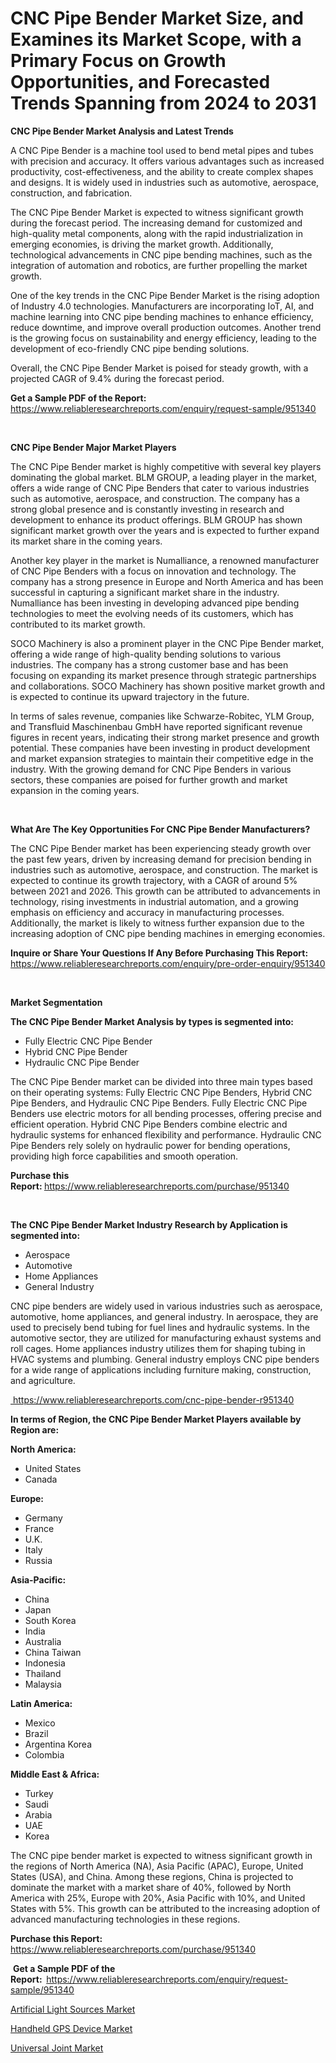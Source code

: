 <p><h1>CNC Pipe Bender Market Size, and Examines its Market Scope, with a Primary Focus on Growth Opportunities, and Forecasted Trends Spanning from 2024 to 2031</h1></p><p><strong>CNC Pipe Bender Market Analysis and Latest Trends</strong></p>
<p><p>A CNC Pipe Bender is a machine tool used to bend metal pipes and tubes with precision and accuracy. It offers various advantages such as increased productivity, cost-effectiveness, and the ability to create complex shapes and designs. It is widely used in industries such as automotive, aerospace, construction, and fabrication.</p><p>The CNC Pipe Bender Market is expected to witness significant growth during the forecast period. The increasing demand for customized and high-quality metal components, along with the rapid industrialization in emerging economies, is driving the market growth. Additionally, technological advancements in CNC pipe bending machines, such as the integration of automation and robotics, are further propelling the market growth.</p><p>One of the key trends in the CNC Pipe Bender Market is the rising adoption of Industry 4.0 technologies. Manufacturers are incorporating IoT, AI, and machine learning into CNC pipe bending machines to enhance efficiency, reduce downtime, and improve overall production outcomes. Another trend is the growing focus on sustainability and energy efficiency, leading to the development of eco-friendly CNC pipe bending solutions.</p><p>Overall, the CNC Pipe Bender Market is poised for steady growth, with a projected CAGR of 9.4% during the forecast period.</p></p>
<p><strong>Get a Sample PDF of the Report:&nbsp;</strong> <a href="https://www.reliableresearchreports.com/enquiry/request-sample/951340">https://www.reliableresearchreports.com/enquiry/request-sample/951340</a></p>
<p>&nbsp;</p>
<p><strong>CNC Pipe Bender Major Market Players</strong></p>
<p><p>The CNC Pipe Bender market is highly competitive with several key players dominating the global market. BLM GROUP, a leading player in the market, offers a wide range of CNC Pipe Benders that cater to various industries such as automotive, aerospace, and construction. The company has a strong global presence and is constantly investing in research and development to enhance its product offerings. BLM GROUP has shown significant market growth over the years and is expected to further expand its market share in the coming years.</p><p>Another key player in the market is Numalliance, a renowned manufacturer of CNC Pipe Benders with a focus on innovation and technology. The company has a strong presence in Europe and North America and has been successful in capturing a significant market share in the industry. Numalliance has been investing in developing advanced pipe bending technologies to meet the evolving needs of its customers, which has contributed to its market growth.</p><p>SOCO Machinery is also a prominent player in the CNC Pipe Bender market, offering a wide range of high-quality bending solutions to various industries. The company has a strong customer base and has been focusing on expanding its market presence through strategic partnerships and collaborations. SOCO Machinery has shown positive market growth and is expected to continue its upward trajectory in the future.</p><p>In terms of sales revenue, companies like Schwarze-Robitec, YLM Group, and Transfluid Maschinenbau GmbH have reported significant revenue figures in recent years, indicating their strong market presence and growth potential. These companies have been investing in product development and market expansion strategies to maintain their competitive edge in the industry. With the growing demand for CNC Pipe Benders in various sectors, these companies are poised for further growth and market expansion in the coming years.</p></p>
<p>&nbsp;</p>
<p><strong>What Are The Key Opportunities For CNC Pipe Bender Manufacturers?</strong></p>
<p><p>The CNC Pipe Bender market has been experiencing steady growth over the past few years, driven by increasing demand for precision bending in industries such as automotive, aerospace, and construction. The market is expected to continue its growth trajectory, with a CAGR of around 5% between 2021 and 2026. This growth can be attributed to advancements in technology, rising investments in industrial automation, and a growing emphasis on efficiency and accuracy in manufacturing processes. Additionally, the market is likely to witness further expansion due to the increasing adoption of CNC pipe bending machines in emerging economies.</p></p>
<p><strong>Inquire or Share Your Questions If Any Before Purchasing This Report:</strong> <a href="https://www.reliableresearchreports.com/enquiry/pre-order-enquiry/951340">https://www.reliableresearchreports.com/enquiry/pre-order-enquiry/951340</a></p>
<p>&nbsp;</p>
<p><strong>Market Segmentation</strong></p>
<p><strong>The CNC Pipe Bender Market Analysis by types is segmented into:</strong></p>
<p><ul><li>Fully Electric CNC Pipe Bender</li><li>Hybrid CNC Pipe Bender</li><li>Hydraulic CNC Pipe Bender</li></ul></p>
<p><p>The CNC Pipe Bender market can be divided into three main types based on their operating systems: Fully Electric CNC Pipe Benders, Hybrid CNC Pipe Benders, and Hydraulic CNC Pipe Benders. Fully Electric CNC Pipe Benders use electric motors for all bending processes, offering precise and efficient operation. Hybrid CNC Pipe Benders combine electric and hydraulic systems for enhanced flexibility and performance. Hydraulic CNC Pipe Benders rely solely on hydraulic power for bending operations, providing high force capabilities and smooth operation.</p></p>
<p><strong>Purchase this Report:&nbsp;</strong><a href="https://www.reliableresearchreports.com/purchase/951340">https://www.reliableresearchreports.com/purchase/951340</a></p>
<p>&nbsp;</p>
<p><strong>The CNC Pipe Bender Market Industry Research by Application is segmented into:</strong></p>
<p><ul><li>Aerospace</li><li>Automotive</li><li>Home Appliances</li><li>General Industry</li></ul></p>
<p><p>CNC pipe benders are widely used in various industries such as aerospace, automotive, home appliances, and general industry. In aerospace, they are used to precisely bend tubing for fuel lines and hydraulic systems. In the automotive sector, they are utilized for manufacturing exhaust systems and roll cages. Home appliances industry utilizes them for shaping tubing in HVAC systems and plumbing. General industry employs CNC pipe benders for a wide range of applications including furniture making, construction, and agriculture.</p></p>
<p><a href="https://www.reliableresearchreports.com/cnc-pipe-bender-r951340">&nbsp;https://www.reliableresearchreports.com/cnc-pipe-bender-r951340</a></p>
<p><strong>In terms of Region, the CNC Pipe Bender Market Players available by Region are:</strong></p>
<p>
    <p> <strong> North America: </strong>
        <ul>
            <li>United States</li>
            <li>Canada</li>
        </ul>
        </p> 
    <p> <strong> Europe: </strong>
        <ul>
            <li>Germany</li>
            <li>France</li>
            <li>U.K.</li>
            <li>Italy</li>
            <li>Russia</li>
        </ul>
        </p> 
    <p> <strong> Asia-Pacific: </strong>
        <ul>
            <li>China</li>
            <li>Japan</li>
            <li>South Korea</li>
            <li>India</li>
            <li>Australia</li>
            <li>China Taiwan</li>
            <li>Indonesia</li>
            <li>Thailand</li>
            <li>Malaysia</li>
        </ul>
        </p> 
    <p> <strong> Latin America: </strong>
        <ul>
            <li>Mexico</li>
            <li>Brazil</li>
            <li>Argentina Korea</li>
            <li>Colombia</li>
        </ul>
        </p> 
    <p> <strong> Middle East & Africa: </strong>
        <ul>
            <li>Turkey</li>
            <li>Saudi</li>
            <li>Arabia</li>
            <li>UAE</li>
            <li>Korea</li>
        </ul>
    </p>
    </p>
<p><p>The CNC pipe bender market is expected to witness significant growth in the regions of North America (NA), Asia Pacific (APAC), Europe, United States (USA), and China. Among these regions, China is projected to dominate the market with a market share of 40%, followed by North America with 25%, Europe with 20%, Asia Pacific with 10%, and United States with 5%. This growth can be attributed to the increasing adoption of advanced manufacturing technologies in these regions.</p></p>
<p><strong>Purchase this Report: </strong><a href="https://www.reliableresearchreports.com/purchase/951340">https://www.reliableresearchreports.com/purchase/951340</a></p>
<p>&nbsp;<strong>Get a Sample PDF of the Report:&nbsp;&nbsp;</strong><a href="https://www.reliableresearchreports.com/enquiry/request-sample/951340">https://www.reliableresearchreports.com/enquiry/request-sample/951340</a></p>
<p><strong></strong></p>
<p><p><a href="https://github.com/amirvaghari/Market-Research-Report-List-1/blob/main/artificial-light-sources-market.md">Artificial Light Sources Market</a></p><p><a href="https://github.com/JennyferFeil2023/Market-Research-Report-List-1/blob/main/handheld-gps-device-market.md">Handheld GPS Device Market</a></p><p><a href="https://github.com/janetchuadff364/Market-Research-Report-List-1/blob/main/universal-joint-market.md">Universal Joint Market</a></p></p>